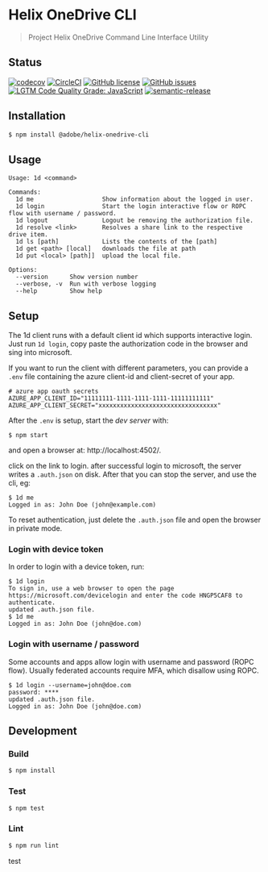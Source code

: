 # Helix OneDrive CLI

> Project Helix OneDrive Command Line Interface Utility

## Status
[![codecov](https://img.shields.io/codecov/c/github/adobe/helix-onedrive-cli.svg)](https://codecov.io/gh/adobe/helix-onedrive-cli)
[![CircleCI](https://img.shields.io/circleci/project/github/adobe/helix-onedrive-cli.svg)](https://circleci.com/gh/adobe/helix-onedrive-cli)
[![GitHub license](https://img.shields.io/github/license/adobe/helix-onedrive-cli.svg)](https://github.com/adobe/helix-onedrive-cli/blob/main/LICENSE.txt)
[![GitHub issues](https://img.shields.io/github/issues/adobe/helix-onedrive-cli.svg)](https://github.com/adobe/helix-onedrive-cli/issues)
[![LGTM Code Quality Grade: JavaScript](https://img.shields.io/lgtm/grade/javascript/g/adobe/helix-onedrive-cli.svg?logo=lgtm&logoWidth=18)](https://lgtm.com/projects/g/adobe/helix-onedrive-cli)
[![semantic-release](https://img.shields.io/badge/%20%20%F0%9F%93%A6%F0%9F%9A%80-semantic--release-e10079.svg)](https://github.com/semantic-release/semantic-release)

## Installation

```bash
$ npm install @adobe/helix-onedrive-cli
```

## Usage

```
Usage: 1d <command>

Commands:
  1d me                   Show information about the logged in user.
  1d login                Start the login interactive flow or ROPC flow with username / password.
  1d logout               Logout be removing the authorization file.
  1d resolve <link>       Resolves a share link to the respective drive item.
  1d ls [path]            Lists the contents of the [path]
  1d get <path> [local]   downloads the file at path
  1d put <local> [path]]  upload the local file.

Options:
  --version      Show version number
  --verbose, -v  Run with verbose logging
  --help         Show help
```

## Setup

The 1d client runs with a default client id which supports interactive login. Just run
`1d login`, copy paste the authorization code in the browser and sing into microsoft.

If you want to run the client with different parameters, you can provide
a `.env` file containing the azure client-id and client-secret of your app.

```dotenv
# azure app oauth secrets
AZURE_APP_CLIENT_ID="11111111-1111-1111-1111-11111111111"
AZURE_APP_CLIENT_SECRET="xxxxxxxxxxxxxxxxxxxxxxxxxxxxxxxxx"
```

After the `.env` is setup, start the _dev server_ with:

```console
$ npm start
```

and open a browser at: http://localhost:4502/.

click on the link to login. after successful login to microsoft, the server writes a `.auth.json` on disk.
After that you can stop the server, and use the cli, eg:

```console
$ 1d me
Logged in as: John Doe (john@example.com)
```

To reset authentication, just delete the `.auth.json` file and open the browser in private mode.

### Login with device token

In order to login with a device token, run:

```console
$ 1d login
To sign in, use a web browser to open the page https://microsoft.com/devicelogin and enter the code HNGP5CAF8 to authenticate.
updated .auth.json file.
$ 1d me
Logged in as: John Doe (john@doe.com)
```

### Login with username / password

Some accounts and apps allow login with username and password (ROPC flow). Usually federated accounts require MFA,
which disallow using ROPC.

```console
$ 1d login --username=john@doe.com
password: ****
updated .auth.json file.
Logged in as: John Doe (john@doe.com)
```

## Development

### Build

```bash
$ npm install
```

### Test

```bash
$ npm test
```

### Lint

```bash
$ npm run lint
```
test
